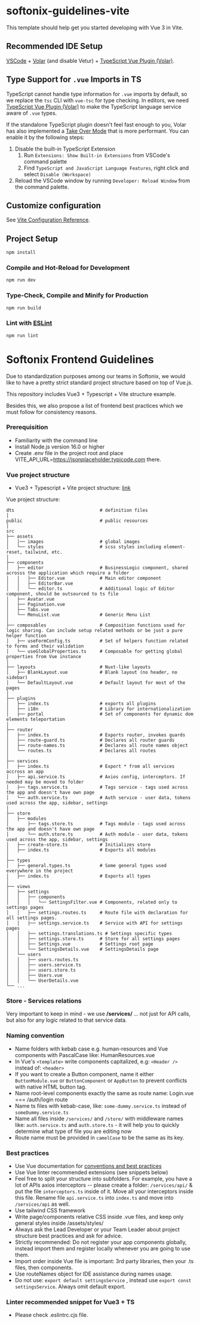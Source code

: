 # softonix-guidelines-vite

This template should help get you started developing with Vue 3 in Vite.

## Recommended IDE Setup

[VSCode](https://code.visualstudio.com/) + [Volar](https://marketplace.visualstudio.com/items?itemName=Vue.volar) (and disable Vetur) + [TypeScript Vue Plugin (Volar)](https://marketplace.visualstudio.com/items?itemName=Vue.vscode-typescript-vue-plugin).

## Type Support for `.vue` Imports in TS

TypeScript cannot handle type information for `.vue` imports by default, so we replace the `tsc` CLI with `vue-tsc` for type checking. In editors, we need [TypeScript Vue Plugin (Volar)](https://marketplace.visualstudio.com/items?itemName=Vue.vscode-typescript-vue-plugin) to make the TypeScript language service aware of `.vue` types.

If the standalone TypeScript plugin doesn't feel fast enough to you, Volar has also implemented a [Take Over Mode](https://github.com/johnsoncodehk/volar/discussions/471#discussioncomment-1361669) that is more performant. You can enable it by the following steps:

1. Disable the built-in TypeScript Extension
    1) Run `Extensions: Show Built-in Extensions` from VSCode's command palette
    2) Find `TypeScript and JavaScript Language Features`, right click and select `Disable (Workspace)`
2. Reload the VSCode window by running `Developer: Reload Window` from the command palette.

## Customize configuration

See [Vite Configuration Reference](https://vitejs.dev/config/).

## Project Setup

```sh
npm install
```

### Compile and Hot-Reload for Development

```sh
npm run dev
```

### Type-Check, Compile and Minify for Production

```sh
npm run build
```

### Lint with [ESLint](https://eslint.org/)

```sh
npm run lint
```


# Softonix Frontend Guidelines
Due to standardization purposes among our teams in Softonix, we would like to have a pretty strict standard project structure based on top of Vue.js.

This repository includes Vue3 + Typescript + Vite structure example. 

Besides this, we also propose a list of frontend best practices which we must follow for consistency reasons.

### Prerequisition
- Familiarity with the command line
- Install Node.js version 16.0 or higher
- Create .env file in the project root and place VITE_API_URL=https://jsonplaceholder.typicode.com there.

### Vue project structure
- Vue3 + Typescript + Vite project structure: [link](https://github.com/Softonix/frontend-guidelines/tree/main/vue3_ts)

Vue project structure:

    dts                                # definition files
    │
    public                             # public resources
    │
    src
    ├── assets
    │   │── images                     # global images 
    │   └── styles                     # scss styles including element-reset, tailwind, etc.
    │ 
    ├── components
    │   ├── editor                     # BusinessLogic component, shared acrosss the application which require a folder
    │   │   ├── Editor.vue             # Main editor component         
    │   │   ├── EditorBar.vue    
    │   │   └── editor.ts              # Additional logic of Editor component, should be outsourced to ts file
    │   ├── Avatar.vue
    │   ├── Pagination.vue
    │   ├── Tabs.vue
    │   └── MenuList.vue               # Generic Menu List
    │  
    ├── composables                    # Composition functions used for logic sharing. Can include setup related methods or be just a pure helper function
    │   ├── useFormConfig.ts           # Set of helpers function related to forms and their validation
    │   └── useGlobalProperties.ts     # Composable for getting global properties from Vue instance
    │  
    ├── layouts                        # Nuxt-like layouts
    │   ├── BlankLayout.vue            # Blank layout (no header, no sidebar)
    │   └── DefaultLayout.vue          # Default layout for most of the pages
    │ 
    ├── plugins                    
    │   ├── index.ts                   # exports all plugins
    │   ├── i18n                       # Library for internationalization
    │   ├── portal                     # Set of components for dynamic dom elements teleportation
    │ 
    ├── router         
    │   ├── index.ts                   # Exports router, invokes guards
    │   ├── route-guard.ts             # Declares all router guards
    │   ├── route-names.ts             # Declares all route names object
    │   └── routes.ts                  # Declares all routes
    │ 
    ├── services     
    │   ├── index.ts                   # Export * from all services accross an app
    │   ├── api.service.ts             # Axios config, interceptors. If needed may be moved to folder
    │   ├── tags.service.ts            # Tags service - tags used across the app and doesn't have own page
    │   └── auth.service.ts            # Auth service - user data, tokens used across the app, sidebar, settings
    │ 
    ├── store
    │   ├── modules                        
    │       ├── tags.store.ts          # Tags module - tags used across the app and doesn't have own page
    │       └── auth.store.ts          # Auth module - user data, tokens used across the app, sidebar, settings
    │   ├── create-store.ts            # Initializes store
    │   ├── index.ts                   # Exports all modules
    │ 
    ├── types
    │   ├── general.types.ts           # Some general types used everywhere in the project
    │   ├── index.ts                   # Exports all types
    │ 
    ├── views
    │   ├── settings     
    │   │   ├── components  
    │   │   │   └── SettingsFilter.vue # Components, related only to settings pages        
    │   │   ├── settings.routes.ts     # Route file with declaration for all settings pages.
    │   │   ├── settings.service.ts    # Service with API for settings pages 
    │   │   ├── settings.translations.ts # Settings specific types
    │   │   ├── settings.store.ts      # Store for all settings pages
    │   │   ├── Settings.vue           # Settings root page
    │   │   └── SettingsDetails.vue    # SettingsDetails page
    │   └── users       
    │   │   ├── users.routes.ts     
    │   │   ├── users.service.ts   
    │   │   ├── users.store.ts  
    │   │   ├── Users.vue  
    │   │   └── UserDetails.vue  
    └── ...

### Store - Services relations
Very important to keep in mind - we use **/services/** ... not just for API calls, but also for any logic related to that service data.

### Naming convention

- Name folders with kebab case e.g. human-resources and Vue components with PascalCase like: HumanResources.vue
- In Vue's `<template>` write components capitalized, e.g: `<Header />` instead of: `<header>`
- If you want to create a Button component, name it either `ButtonModule.vue` or `ButtonComponent` or `AppButton` to prevent conflicts with native HTML button tag.
- Name root-level components exactly the same as route name: Login.vue === /auth/login route
- Name ts files with kebab-case, like: `some-dummy.service.ts` instead of `someDummy.service.ts`
- Name all files inside `/services/` and `/store/` with middleware names like: `auth.service.ts` and `auth.store.ts` - it will help you to quickly determine what type of file you are editing now
- Route name must be provided in `camelCase` to be the same as its key.

### Best practices

- Use Vue documentation for [conventions and best practices](https://vuejs.org/guide/reusability/composables.html#conventions-and-best-practices)
- Use Vue linter recommended extensions (see snippets below)
- Feel free to split your structure into subfolders. For example, you have a lot of APIs axios interceptors -- please create a folder: `/services/api/` & put the file `interceptors.ts` inside of it. Move all your interceptors inside this file. Rename file `api.service.ts` into `index.ts` and move into `/services/api` as well.
- Use tailwind CSS framework
- Write page/components relative CSS inside .vue files, and keep only general styles inside /assets/styles/
- Always ask the Lead Developer or your Team Leader about project structure best practices and ask for advice.
- Strictly recommended: Do not register your app components globally, instead import them and register locally whenever you are going to use them.
- Import order inside Vue file is important: 3rd party libraries, then your .ts files, then components.
- Use routeNames object for IDE assistance during names usage.
- Do not use: `export default settingsService` , instead use `export const settingsService`. Always omit default export.

### Linter recommended snippet for Vue3 + TS
- Please check .eslintrc.cjs file.

